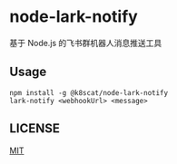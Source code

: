 # node-lark-notify

基于 Node.js 的飞书群机器人消息推送工具

## Usage

```shell
npm install -g @k8scat/node-lark-notify
lark-notify <webhookUrl> <message>
```

## LICENSE

[MIT](./LICENSE)
